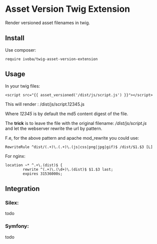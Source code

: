 # Asset Version Twig Extension

Render versioned asset filenames in twig.  

## Install

Use composer:

    require ivoba/twig-asset-version-extension

## Usage
In your twig files:

    <script src="{{ asset_versioned('/dist/js/script.js') }}"></script>

This will render : /dist/js/script.12345.js  

Where *12345* is by default the md5 content digest of the file.  

The **trick** is to leave the file with the original filename: */dist/js/script.js*  
and let the webserver rewrite the url by pattern.  

F.e, for the above pattern and apache mod_rewrite you could use:

    RewriteRule ^dist/(.+)\.(.+)\.(js|css|png|jpg|gif)$ /dist/$1.$3 [L]
    
For nginx:

    location ~* ^.+\.(dist)$ {
            rewrite ^(.+)\.(\d+)\.(dist)$ $1.$3 last;
            expires 31536000s;
    
## Integration

### Silex:
todo
### Symfony: 
todo
